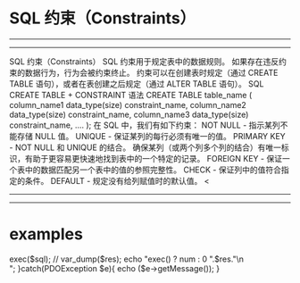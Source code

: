 # SQL 约束（Constraints）  
***
***  

> 
  SQL 约束（Constraints）
  SQL 约束用于规定表中的数据规则。
  如果存在违反约束的数据行为，行为会被约束终止。
  约束可以在创建表时规定（通过 CREATE TABLE 语句），或者在表创建之后规定（通过 ALTER TABLE 语句）。
  SQL CREATE TABLE + CONSTRAINT 语法
  CREATE TABLE table_name
  (
  column_name1 data_type(size) constraint_name,
  column_name2 data_type(size) constraint_name,
  column_name3 data_type(size) constraint_name,
  ....
  );
  在 SQL 中，我们有如下约束：
  NOT NULL - 指示某列不能存储 NULL 值。
  UNIQUE - 保证某列的每行必须有唯一的值。
  PRIMARY KEY - NOT NULL 和 UNIQUE  的结合。
  确保某列（或两个列多个列的结合）有唯一标识，有助于更容易更快速地找到表中的一个特定的记录。
  FOREIGN KEY - 保证一个表中的数据匹配另一个表中的值的参照完整性。
  CHECK - 保证列中的值符合指定的条件。
  DEFAULT - 规定没有给列赋值时的默认值。
<

***
***

# examples  

  <?php 
//PDO

try{
	// $pdo = new PDO('mysql:host=localhost;dbname=test', 'root', '123456', options)
	$pdo = new PDO('mysql:host=localhost;dbname=test', 'root', '123456');
// 	$sql = <<< EOF
// 	       CREATE TABLE IF NOT EXISTS users(
// 	       id INT UNSIGNED AUTO_INCREMENT KEY,
// 	       username VARCHAR(20) NOT NULL UNIQUE,
// 	       password CHAR(32) NOT NULL,
// 	       email VARCHAR(32) NOT NULL
// 	       );
// EOF;
	$sql = <<< EOF
           CREATE TABLE IF NOT EXISTS pdo_users(
	       id INT(32) UNSIGNED AUTO_INCREMENT KEY,
	       username VARCHAR(255) NOT NULL UNIQUE,
	       password VARCHAR(255) NOT NULL,
	       email VARCHAR(255) NOT NULL UNIQUE,
	       token VARCHAR(255) NOT NULL UNIQUE,
	       token_expire INT(32) NOT NULL DEFAULT '0',
	       status tinyint(1) NOT NULL,
	       register_time VARCHAR(255) NOT NULL
	       );
EOF;

    $res = $pdo->exec($sql);
    //
    var_dump($res);
    echo "exec() ? num : 0 ".$res."\n<br/>";

}catch(PDOException $e){
	echo ($e->getMessage());
}

